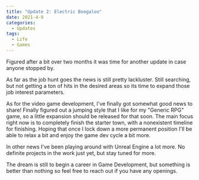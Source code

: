 ```yaml
---
title: "Update 2: Electric Boogaloo"
date: 2021-4-9
categories:
  - Updates
tags:
  - Life
  - Games
---
```


Figured after a bit over two months it was time for another update in case anyone stopped by.

As far as the job hunt goes the news is still pretty lackluster. Still searching, but not getting a ton of hits in the desired areas so its time to expand those job interest parameters.

As for the video game development, I've finally got somewhat good news to share! Finally figured out a jumping style that I like for my "Generic RPG" game, so a little expansion should be released for that soon. The main focus right now is to completely finish the starter town, with a nonexistent timeline for finishing. Hoping that once I lock down a more permanent position I'll be able to relax a bit and enjoy the game dev cycle a bit more.

In other news I've been playing around with Unreal Engine a lot more. No definite projects in the work just yet, but stay tuned for more.

The dream is still to begin a career in Game Development, but something is better than nothing so feel free to reach out if you have any openings.

